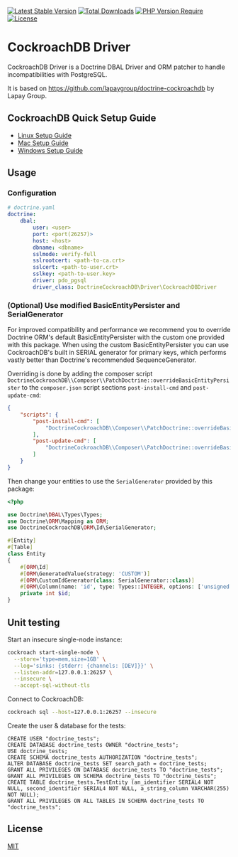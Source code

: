 [![Latest Stable Version](http://poser.pugx.org/fwolfsjaeger/doctrine-cockroachdb/v)](https://packagist.org/packages/fwolfsjaeger/doctrine-cockroachdb)
[![Total Downloads](http://poser.pugx.org/fwolfsjaeger/doctrine-cockroachdb/downloads)](https://packagist.org/packages/fwolfsjaeger/doctrine-cockroachdb)
[![PHP Version Require](http://poser.pugx.org/fwolfsjaeger/doctrine-cockroachdb/require/php)](https://packagist.org/packages/fwolfsjaeger/doctrine-cockroachdb)
[![License](http://poser.pugx.org/fwolfsjaeger/doctrine-cockroachdb/license)](https://packagist.org/packages/fwolfsjaeger/doctrine-cockroachdb)

# CockroachDB Driver

CockroachDB Driver is a Doctrine DBAL Driver and ORM patcher to handle incompatibilities with PostgreSQL.

It is based on https://github.com/lapaygroup/doctrine-cockroachdb by Lapay Group.

## CockroachDB Quick Setup Guide

- [Linux Setup Guide](https://www.cockroachlabs.com/docs/stable/install-cockroachdb-linux.html)
- [Mac Setup Guide](https://www.cockroachlabs.com/docs/v23.1/install-cockroachdb-mac)
- [Windows Setup Guide](https://www.cockroachlabs.com/docs/v23.1/install-cockroachdb-windows)

## Usage

### Configuration
```yaml
# doctrine.yaml
doctrine:
    dbal:
        user: <user>
        port: <port(26257)>
        host: <host>
        dbname: <dbname>
        sslmode: verify-full
        sslrootcert: <path-to-ca.crt>
        sslcert: <path-to-user.crt>
        sslkey: <path-to-user.key>
        driver: pdo_pgsql
        driver_class: DoctrineCockroachDB\Driver\CockroachDBDriver
```

### (Optional) Use modified BasicEntityPersister and SerialGenerator
For improved compatibility and performance we recommend you to override Doctrine ORM's default BasicEntityPersister
with the custom one provided with this package.
When using the custom BasicEntityPersister you can use CockroachDB's built in SERIAL generator for primary keys,
which performs vastly better than Doctrine's recommended SequenceGenerator.

Overriding is done by adding the composer script `DoctrineCockroachDB\\Composer\\PatchDoctrine::overrideBasicEntityPersister` to the `composer.json` script sections `post-install-cmd` and `post-update-cmd`:

```json
{
    "scripts": {
        "post-install-cmd": [
            "DoctrineCockroachDB\\Composer\\PatchDoctrine::overrideBasicEntityPersister"
        ],
        "post-update-cmd": [
            "DoctrineCockroachDB\\Composer\\PatchDoctrine::overrideBasicEntityPersister"
        ]
    }
}
```

Then change your entities to use the `SerialGenerator` provided by this package:
```php
<?php

use Doctrine\DBAL\Types\Types;
use Doctrine\ORM\Mapping as ORM;
use DoctrineCockroachDB\ORM\Id\SerialGenerator;

#[Entity]
#[Table]
class Entity
{
    #[ORM\Id]
    #[ORM\GeneratedValue(strategy: 'CUSTOM')]
    #[ORM\CustomIdGenerator(class: SerialGenerator::class)]
    #[ORM\Column(name: 'id', type: Types::INTEGER, options: ['unsigned' => true])]
    private int $id;
}
```

## Unit testing
Start an insecure single-node instance:
```sh
cockroach start-single-node \
  --store='type=mem,size=1GB' \
  --log='sinks: {stderr: {channels: [DEV]}}' \
  --listen-addr=127.0.0.1:26257 \
  --insecure \
  --accept-sql-without-tls
```

Connect to CockroachDB:
```sh
cockroach sql --host=127.0.0.1:26257 --insecure
```

Create the user & database for the tests:
```postgresql
CREATE USER "doctrine_tests";
CREATE DATABASE doctrine_tests OWNER "doctrine_tests";
USE doctrine_tests;
CREATE SCHEMA doctrine_tests AUTHORIZATION "doctrine_tests";
ALTER DATABASE doctrine_tests SET search_path = doctrine_tests;
GRANT ALL PRIVILEGES ON DATABASE doctrine_tests TO "doctrine_tests";
GRANT ALL PRIVILEGES ON SCHEMA doctrine_tests TO "doctrine_tests";
CREATE TABLE doctrine_tests.TestEntity (an_identifier SERIAL4 NOT NULL, second_identifier SERIAL4 NOT NULL, a_string_column VARCHAR(255) NOT NULL);
GRANT ALL PRIVILEGES ON ALL TABLES IN SCHEMA doctrine_tests TO "doctrine_tests";
```

## License

[MIT](https://choosealicense.com/licenses/mit/)

